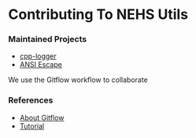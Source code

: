 # Contributing To NEHS Utils


### Maintained Projects
- [cpp-logger](https://github.com/AlexFxw/cpp-logger)
- [ANSI Escape](https://github.com/HsuanTingLu/ansi-escape)


<a name="collaborate-references"></a>
We use the Gitflow workflow to collaborate
### References
- [About Gitflow](https://nvie.com/posts/a-successful-git-branching-model/)
- [Tutorial](https://www.atlassian.com/git/tutorials/comparing-workflows/gitflow-workflow)
